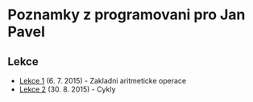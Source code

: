 # Poznamky z programovani pro Jan Pavel

## Lekce

* [Lekce 1](01_150306_zakladni_aritmeticke_operace/index.md) (6. 7. 2015) - Zakladni aritmeticke operace
* [Lekce 2](02_150830_cykly/index.md) (30. 8. 2015) - Cykly
